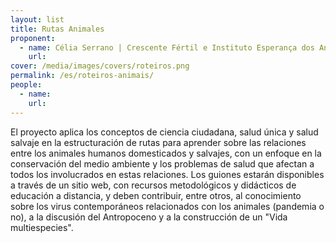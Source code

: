 ```yaml
---
layout: list
title: Rutas Animales
proponent:
  - name: Célia Serrano | Crescente Fértil e Instituto Esperança dos Anjos - Serrinha do Alambari, Resende, RJ
    url: 
cover: /media/images/covers/roteiros.png
permalink: /es/roteiros-animais/
people:
  - name: 
    url: 
---
```

  
El proyecto aplica los conceptos de ciencia ciudadana, salud única y salud salvaje en la estructuración de rutas para aprender sobre las relaciones entre los animales humanos domesticados y salvajes, con un enfoque en la conservación del medio ambiente y los problemas de salud que afectan a todos los involucrados en estas relaciones. Los guiones estarán disponibles a través de un sitio web, con recursos metodológicos y didácticos de educación a distancia, y deben contribuir, entre otros, al conocimiento sobre los virus contemporáneos relacionados con los animales (pandemia o no), a la discusión del Antropoceno y a la construcción de un "Vida multiespecies".
